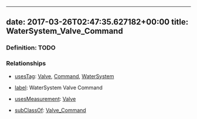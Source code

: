 
---
date: 2017-03-26T02:47:35.627182+00:00
title: WaterSystem_Valve_Command
---
### Definition: TODO

### Relationships

* [usesTag](https://brickschema.org/schema/1.0/BrickFrame#usesTag): [Valve](https://brickschema.org/schema/1.0/BrickTag#Valve), [Command](https://brickschema.org/schema/1.0/BrickTag#Command), [WaterSystem](https://brickschema.org/schema/1.0/BrickTag#WaterSystem)

* [label](http://www.w3.org/2000/01/rdf-schema#label): WaterSystem Valve Command

* [usesMeasurement](https://brickschema.org/schema/1.0/BrickFrame#usesMeasurement): [Valve](https://brickschema.org/schema/1.0/Brick#Valve)

* [subClassOf](http://www.w3.org/2000/01/rdf-schema#subClassOf): [Valve_Command](https://brickschema.org/schema/1.0/Brick#Valve_Command)
